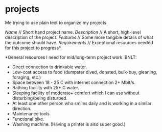 # projects
Me trying to use plain text to organize my projects.

_Name_ // Short hand project name.
_Description_ // A short, high-level description of the project.
_Features_ // Some more tangible details of what the outcome should have.
_Requirements_ // Exceptional resources needed for this project to progress*.

*General resources I need for mid/long-term project work IBNLT: 
* Direct connection to drinkable water.
* Low-cost access to food (dumpster dived, donated, bulk-buy, gleaning, foraging, etc.)
* Space between 18 - 25 C with internet connection 2+ Mbit/s.
* Bathing facility with 25+ C water.
* Sleeping facility of moderate+ comfort which I can use without disturbing/being disturbed.
* At least one other person who smiles daily and is working in a similar direction.
* Maintenance tools. 
* Functional bike.
* Washing machine. (Having a printer is also super good.)
